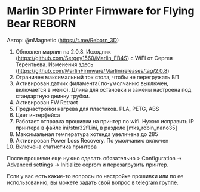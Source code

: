 # Marlin 3D Printer Firmware for Flying Bear REBORN 
Автор: @nMagnetic (https://t.me/Reborn_3D)

1) Обновлен марлин на 2.0.8. Исходник (https://github.com/Sergey1560/Marlin_FB4S) с WiFI от Сергея Терентьева. Изменения здесь (https://github.com/MarlinFirmware/Marlin/releases/tag/2.0.8) 
2) Ограничен максимальный ток стола, чтобы не перегружать БП
3) Активирован датчик филамента( по-умолчанию выключен, включается в меню). Длина для остановки и замены настроена под стандартную днинну трубки.
4) Активирован FW Retract
5) Преднастройки нагрева для пластиков. PLA, PETG, ABS
6) Цвет интерфейса
7) Работает отправка прошивки на принтер по wifi. Нужно исправить IP принтера в файле ini/stm32f1.ini, в разделе [mks_robin_nano35]
8) Максимальная температура хотенда увеличена до 285
9) Активирован Power Loss Recovery. По умолчанию включен
10) Включена статистика принтера

После прошивки еще нужно сделать обязательно > Configuration -> Advanced settings -> Initialize eeprom и перезагрузить принтер.

Если у вас есть какие-то вопросы по настройке прошивки или по ее использованию, вы можете задать свой вопрос в [telegram группе](https://t.me/Reborn_3D).
